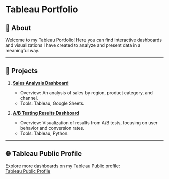 # **Tableau Portfolio**

## 📖 About
Welcome to my Tableau Portfolio! Here you can find interactive dashboards and visualizations I have created to analyze and present data in a meaningful way.

---

## 📂 Projects
1. **[Sales Analysis Dashboard](https://github.com/user-attachments/assets/323c652d-bfc7-4609-85d5-db278f5609ca)**
   - Overview: An analysis of sales by region, product category, and channel.
   - Tools: Tableau, Google Sheets.

2. **[A/B Testing Results Dashboard](https://github.com/user-attachments/assets/c914d99c-696c-4c65-8825-32bd57b949dd)**
   - Overview: Visualization of results from A/B tests, focusing on user behavior and conversion rates.
   - Tools: Tableau, Python.

---

## 🌐 Tableau Public Profile
Explore more dashboards on my Tableau Public profile:  
[Tableau Public Profile](https://public.tableau.com/app/profile/pikhulia.victoriia/vizzes)
